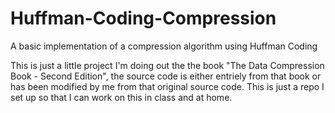 # Huffman-Coding-Compression
A basic implementation of a compression algorithm using Huffman Coding

This is just a little project I'm doing out the the book 
"The Data Compression Book - Second Edition", the source code is either entriely from that 
book or has been modified by me from that original source code. This is just a repo I set up 
so that I can work on this in class and at home.
